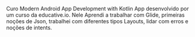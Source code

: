 Curo Modern Android App Development with Kotlin
App desenvolvido por um curso da educative.io.
Nele Aprendi a trabalhar com Glide, primeiras noções de Json, trabalhei com diferentes tipos 
Layouts, lidar com erros e noções de intents.
